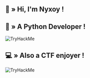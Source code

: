 ## <a id="HI"></a>👋 » Hi, I'm Nyxoy !

## <a id="PYTHON"></a>🤖 » A Python Developer !
<img src="https://cdn3.emoji.gg/emojis/1349-python.png" alt="TryHackMe">

## <a id="CTF"></a>💻 » Also a CTF enjoyer !
<img src="https://tryhackme-badges.s3.amazonaws.com/Nyxoy201.png" alt="TryHackMe">

